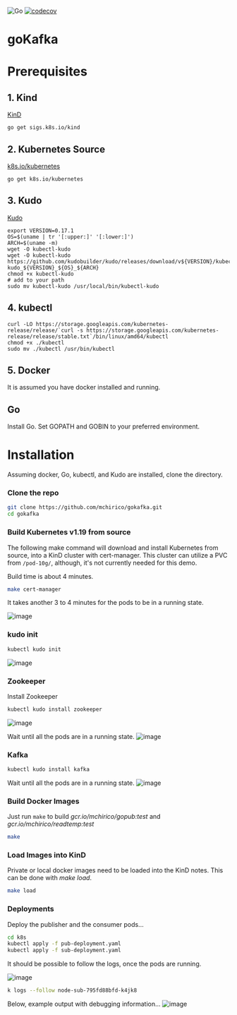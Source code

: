 ![Go](https://github.com/mchirico/gokafka/workflows/Go/badge.svg)
[![codecov](https://codecov.io/gh/mchirico/goKafka/branch/main/graph/badge.svg?token=AU1KLS2WIJ)](https://codecov.io/gh/mchirico/gokafka)


# goKafka

# Prerequisites

## 1. Kind
[KinD](https://kind.sigs.k8s.io/) 
```
go get sigs.k8s.io/kind
```

## 2. Kubernetes Source
[k8s.io/kubernetes](https://github.com/kubernetes/kubernetes)
```
go get k8s.io/kubernetes
```

## 3. Kudo
[Kudo](https://kudo.dev/docs/cli/installation.html#cli-installation)
```
export VERSION=0.17.1
OS=$(uname | tr '[:upper:]' '[:lower:]')
ARCH=$(uname -m)
wget -O kubectl-kudo 
wget -O kubectl-kudo https://github.com/kudobuilder/kudo/releases/download/v${VERSION}/kubectl-kudo_${VERSION}_${OS}_${ARCH}
chmod +x kubectl-kudo
# add to your path
sudo mv kubectl-kudo /usr/local/bin/kubectl-kudo

```

## 4. kubectl

```
curl -LO https://storage.googleapis.com/kubernetes-release/release/`curl -s https://storage.googleapis.com/kubernetes-release/release/stable.txt`/bin/linux/amd64/kubectl
chmod +x ./kubectl
sudo mv ./kubectl /usr/bin/kubectl
```

## 5. Docker
It is assumed you have docker installed and running.


## Go
Install Go.  Set GOPATH and GOBIN to your preferred environment.

# Installation

Assuming docker, Go, kubectl,  and Kudo are installed, clone the directory.


### Clone the repo
```bash
git clone https://github.com/mchirico/gokafka.git
cd gokafka 
```

### Build Kubernetes v1.19 from source

The following make command will download and install Kubernetes from source, into a KinD
cluster with cert-manager.  This cluster can utilize a PVC from `/pod-10g/`, although, it's
not currently needed for this demo.  

Build time is about 4 minutes.

```bash
make cert-manager
```
It takes another 3 to 4 minutes for the pods to be in a running state.


![image](https://user-images.githubusercontent.com/755710/97125844-8d70ef80-170b-11eb-9bf8-04f549503277.png)

### kudo init
```bash
kubectl kudo init
```

![image](https://user-images.githubusercontent.com/755710/97125970-f22c4a00-170b-11eb-9f88-f6d384caf787.png)


### Zookeeper

Install Zookeeper
```bash
kubectl kudo install zookeeper
```
![image](https://user-images.githubusercontent.com/755710/97126153-839bbc00-170c-11eb-8188-055307775634.png)


Wait until all the pods are in a running state.
![image](https://user-images.githubusercontent.com/755710/97126185-8e565100-170c-11eb-8008-997f141f8fe4.png)


### Kafka
```bash
kubectl kudo install kafka
```

Wait until all the pods are in a running state.
![image](https://user-images.githubusercontent.com/755710/97126369-015fc780-170d-11eb-9dd8-a4c07f76d4a0.png)


### Build Docker Images

Just run `make` to build *gcr.io/mchirico/gopub:test* and *gcr.io/mchirico/readtemp:test*

```bash
make
```

### Load Images into KinD

Private or local docker images need to be loaded into the KinD notes.  This can be done with *make load*.

```bash
make load
```

### Deployments

Deploy the publisher and the consumer pods...

```bash
cd k8s
kubectl apply -f pub-deployment.yaml
kubectl apply -f sub-deployment.yaml
```

It should be possible to follow the logs, once the pods are running.

![image](https://user-images.githubusercontent.com/755710/97127144-3bca6400-170f-11eb-9276-d09247c27a10.png)


```bash
k logs --follow node-sub-795fd88bfd-k4jk8
```

Below, example output with debugging information...
![image](https://user-images.githubusercontent.com/755710/97127219-64525e00-170f-11eb-9135-1923c5f89088.png)


